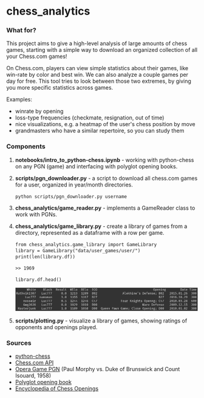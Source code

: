 # chess_analytics
### What for?
This project aims to give a high-level analysis of large amounts of chess games, starting with a simple way to download an organized collection of all your Chess.com games! 

On Chess.com, players can view simple statistics about their games, like win-rate by color and best win. We can also analyze a couple games per day for free. This tool tries to look between those two extremes, by giving you more specific statistics across games. 

Examples: 
- winrate by opening
- loss-type frequencies (checkmate, resignation, out of time)
- nice visualizations, e.g. a heatmap of the user's chess position by move 
- grandmasters who have a similar repertoire, so you can study them

### Components

1. **notebooks/intro_to_python-chess.ipynb** -  working with python-chess on any PGN (game) and interfacing with polyglot opening books.

2. **scripts/pgn_downloader.py** - a script to download all chess.com games for a user, organized in year/month directories.
    ```
    python scripts/pgn_downloader.py username
    ```

3. **chess_analytics/game_reader.py** - implements a GameReader class to work with PGNs.

4. **chess_analytics/game_library.py** - create a library of games from a directory, represented as a dataframe with a row per game.
    ```
    from chess_analytics.game_library import GameLibrary
    library = GameLibrary("data/user_games/user/")
    print(len(library.df))
    ```
    ```
    >> 1969
    ```
    ```
    library.df.head()
    ```
    ![image_name](data/examples/df_sampled.png)

5. **scripts/plotting.py** - visualize a library of games, showing ratings of opponents and openings played.

    
### Sources

- [python-chess](https://python-chess.readthedocs.io/en/latest/#)
- [Chess.com API](https://www.chess.com/club/chess-com-developer-community)
- [Opera Game PGN](https://www.chessgames.com/perl/chessgame?gid=1233404) (Paul Morphy vs. Duke of Brunswick and Count Isouard, 1958)
- [Polyglot opening book](https://github.com/niklasf/python-chess/raw/master/data/polyglot/performance.bin)
- [Encyclopedia of Chess Openings](https://github.com/seberg/icsbot/blob/master/misc/eco.txt)